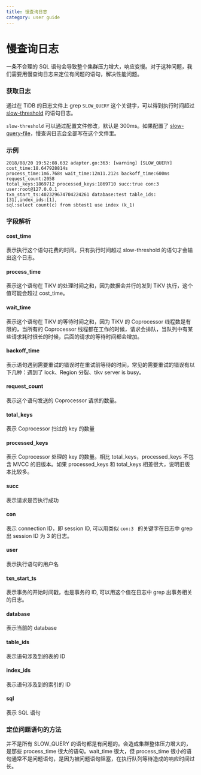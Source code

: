 ```yaml
---
title: 慢查询日志
category: user guide
---
```


# 慢查询日志

一条不合理的 SQL 语句会导致整个集群压力增大，响应变慢。对于这种问题，我们需要用慢查询日志来定位有问题的语句，解决性能问题。

### 获取日志

通过在 TiDB 的日志文件上 grep `SLOW_QUERY` 这个关键字，可以得到执行时间超过 [slow-threshold](../op-guide/tidb-config-file.md#slow-threshold) 的语句日志。

`slow-threshold` 可以通过配置文件修改，默认是 300ms。如果配置了 [slow-query-file](../op-guide/tidb-config-file.md#slow-query-file)，慢查询日志会全部写在这个文件里。

### 示例

```
2018/08/20 19:52:08.632 adapter.go:363: [warning] [SLOW_QUERY] cost_time:18.647928814s
process_time:1m6.768s wait_time:12m11.212s backoff_time:600ms request_count:2058
total_keys:1869712 processed_keys:1869710 succ:true con:3 user:root@127.0.0.1
txn_start_ts:402329674704224261 database:test table_ids:[31],index_ids:[1],
sql:select count(c) from sbtest1 use index (k_1)
```

### 字段解析

#### cost_time

表示执行这个语句花费的时间。只有执行时间超过 slow-threshold 的语句才会输出这个日志。

#### process_time

表示这个语句在 TiKV 的处理时间之和，因为数据会并行的发到 TiKV 执行，这个值可能会超过 cost_time。

#### wait_time

表示这个语句在 TiKV 的等待时间之和，因为 TiKV 的 Coprocessor 线程数是有限的，当所有的 Coprocessor 线程都在工作的时候，请求会排队，当队列中有某些请求耗时很长的时候，后面的请求的等待时间都会增加。

#### backoff_time

表示语句遇到需要重试的错误时在重试前等待的时间，常见的需要重试的错误有以下几种：遇到了 lock、Region 分裂、tikv server is busy。

#### request_count

表示这个语句发送的 Coprocessor 请求的数量。

#### total_keys

表示 Coprocessor 扫过的 key 的数量

#### processed_keys

表示 Coprocessor 处理的 key 的数量。相比 total_keys，processed_keys 不包含 MVCC 的旧版本。如果 processed_keys 和 total_keys 相差很大，说明旧版本比较多。

#### succ

表示请求是否执行成功

#### con

表示 connection ID，即 session ID, 可以用类似 `con:3 ` 的关键字在日志中 grep 出 session ID 为 3 的日志。

#### user

表示执行语句的用户名

#### txn_start_ts

表示事务的开始时间戳，也是事务的 ID, 可以用这个值在日志中 grep 出事务相关的日志。

#### database

表示当前的 database

#### table_ids

表示语句涉及到的表的 ID

#### index_ids

表示语句涉及到的索引的 ID

#### sql

表示 SQL 语句

### 定位问题语句的方法

并不是所有 SLOW_QUERY 的语句都是有问题的。会造成集群整体压力增大的，是那些 process_time 很大的语句。wait_time 很大，但 process_time 很小的语句通常不是问题语句，是因为被问题语句阻塞，在执行队列等待造成的响应时间过长。
